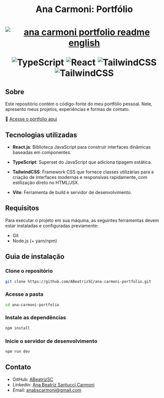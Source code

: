 <h1 align="center">Ana Carmoni: Portfólio<h1>

<p align="center">
  <a href="/README.md">
    <img src="https://img.shields.io/badge/README-English-ff0000?style=for-the-badge" alt="ana carmoni portfolio readme english" />
  </a>
</p>

<p align="center">
  <img src="https://img.shields.io/badge/typescript-%23007ACC.svg?style=for-the-badge&logo=typescript&logoColor=white" alt="TypeScript" />
  <img src="https://img.shields.io/badge/react-%2320232a.svg?style=for-the-badge&logo=react&logoColor=%2361DAFB" alt="React" />
  <img src="https://img.shields.io/badge/tailwindcss-%2338B2AC.svg?style=for-the-badge&logo=tailwind-css&logoColor=white" alt="TailwindCSS" />
  <img src="https://img.shields.io/badge/vite-%23646CFF.svg?style=for-the-badge&logo=vite&logoColor=white" alt="TailwindCSS" />
</p>

## Sobre
Este repositório contém o código-fonte do meu portfólio pessoal. Nele, apresento meus projetos, experiências e formas de contato.

🔗 [Acesse o portfolio aqui](https://ana-carmoni-portfolio.vercel.app/)

## Tecnologias utilizadas
* **React.js**: Biblioteca JavaScript para construir interfaces dinâmicas baseadas em componentes.

* **TypeScript**: Superset do JavaScript que adiciona tipagem estática.

* **TailwindCSS**: Framework CSS que fornece classes utilizárias para a criação de interfaces modernas e responsivas rapidamente, com estilização direto no HTML/JSX.

* **Vite**: Ferramenta de build e servidor de desenvolvimento.

## Requisitos
Para executar o projeto em sua máquina, as seguintes ferramentas devem estar instaladas e configuradas previamente:

- Git
- Node.js (+ yarn/npm)

## Guia de instalação
### Clone o repositório
```bash
git clone https://github.com/ABeatrizSC/ana-carmoni-portfolio.git
```

### Acesse a pasta
```bash
cd ana-carmoni-portfolio
```

### Instale as dependências
```bash
npm install
```

### Inicie o servidor de desenvolvimento
```bash
npm run dev
```

## Contato
* GitHub: [ABeatrizSC](https://github.com/ABeatrizSC)
* Linkedin: [Ana Beatriz Santucci Carmoni](www.linkedin.com/in/ana-carmoni)
* Email: [anabscarmoni@gmail.com](mailto:anabscarmoni@gmail.com)
